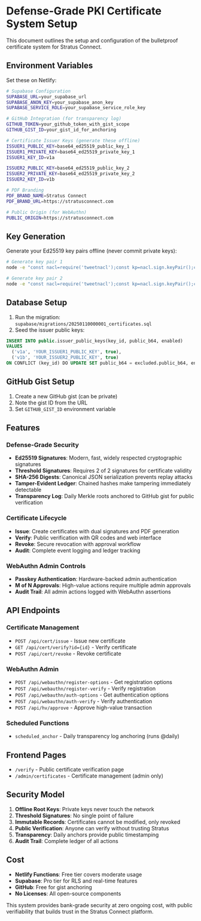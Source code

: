 # Defense-Grade PKI Certificate System Setup

This document outlines the setup and configuration of the bulletproof certificate system for Stratus Connect.

## Environment Variables

Set these on Netlify:

```bash
# Supabase Configuration
SUPABASE_URL=your_supabase_url
SUPABASE_ANON_KEY=your_supabase_anon_key
SUPABASE_SERVICE_ROLE=your_supabase_service_role_key

# GitHub Integration (for transparency log)
GITHUB_TOKEN=your_github_token_with_gist_scope
GITHUB_GIST_ID=your_gist_id_for_anchoring

# Certificate Issuer Keys (generate these offline)
ISSUER1_PUBLIC_KEY=base64_ed25519_public_key_1
ISSUER1_PRIVATE_KEY=base64_ed25519_private_key_1
ISSUER1_KEY_ID=v1a

ISSUER2_PUBLIC_KEY=base64_ed25519_public_key_2
ISSUER2_PRIVATE_KEY=base64_ed25519_private_key_2
ISSUER2_KEY_ID=v1b

# PDF Branding
PDF_BRAND_NAME=Stratus Connect
PDF_BRAND_URL=https://stratusconnect.com

# Public Origin (for WebAuthn)
PUBLIC_ORIGIN=https://stratusconnect.com
```

## Key Generation

Generate your Ed25519 key pairs offline (never commit private keys):

```bash
# Generate key pair 1
node -e "const nacl=require('tweetnacl');const kp=nacl.sign.keyPair();console.log('ISSUER1_PUBLIC_KEY:',Buffer.from(kp.publicKey).toString('base64'));console.log('ISSUER1_PRIVATE_KEY:',Buffer.from(kp.secretKey).toString('base64'))"

# Generate key pair 2
node -e "const nacl=require('tweetnacl');const kp=nacl.sign.keyPair();console.log('ISSUER2_PUBLIC_KEY:',Buffer.from(kp.publicKey).toString('base64'));console.log('ISSUER2_PRIVATE_KEY:',Buffer.from(kp.secretKey).toString('base64'))"
```

## Database Setup

1. Run the migration: `supabase/migrations/20250110000001_certificates.sql`
2. Seed the issuer public keys:

```sql
INSERT INTO public.issuer_public_keys(key_id, public_b64, enabled)
VALUES
  ('v1a', 'YOUR_ISSUER1_PUBLIC_KEY', true),
  ('v1b', 'YOUR_ISSUER2_PUBLIC_KEY', true)
ON CONFLICT (key_id) DO UPDATE SET public_b64 = excluded.public_b64, enabled = excluded.enabled;
```

## GitHub Gist Setup

1. Create a new GitHub gist (can be private)
2. Note the gist ID from the URL
3. Set `GITHUB_GIST_ID` environment variable

## Features

### Defense-Grade Security
- **Ed25519 Signatures**: Modern, fast, widely respected cryptographic signatures
- **Threshold Signatures**: Requires 2 of 2 signatures for certificate validity
- **SHA-256 Digests**: Canonical JSON serialization prevents replay attacks
- **Tamper-Evident Ledger**: Chained hashes make tampering immediately detectable
- **Transparency Log**: Daily Merkle roots anchored to GitHub gist for public verification

### Certificate Lifecycle
- **Issue**: Create certificates with dual signatures and PDF generation
- **Verify**: Public verification with QR codes and web interface
- **Revoke**: Secure revocation with approval workflow
- **Audit**: Complete event logging and ledger tracking

### WebAuthn Admin Controls
- **Passkey Authentication**: Hardware-backed admin authentication
- **M of N Approvals**: High-value actions require multiple admin approvals
- **Audit Trail**: All admin actions logged with WebAuthn assertions

## API Endpoints

### Certificate Management
- `POST /api/cert/issue` - Issue new certificate
- `GET /api/cert/verify?id={id}` - Verify certificate
- `POST /api/cert/revoke` - Revoke certificate

### WebAuthn Admin
- `POST /api/webauthn/register-options` - Get registration options
- `POST /api/webauthn/register-verify` - Verify registration
- `POST /api/webauthn/auth-options` - Get authentication options
- `POST /api/webauthn/auth-verify` - Verify authentication
- `POST /api/hv/approve` - Approve high-value transaction

### Scheduled Functions
- `scheduled_anchor` - Daily transparency log anchoring (runs @daily)

## Frontend Pages

- `/verify` - Public certificate verification page
- `/admin/certificates` - Certificate management (admin only)

## Security Model

1. **Offline Root Keys**: Private keys never touch the network
2. **Threshold Signatures**: No single point of failure
3. **Immutable Records**: Certificates cannot be modified, only revoked
4. **Public Verification**: Anyone can verify without trusting Stratus
5. **Transparency**: Daily anchors provide public timestamping
6. **Audit Trail**: Complete ledger of all actions

## Cost

- **Netlify Functions**: Free tier covers moderate usage
- **Supabase**: Pro tier for RLS and real-time features
- **GitHub**: Free for gist anchoring
- **No Licenses**: All open-source components

This system provides bank-grade security at zero ongoing cost, with public verifiability that builds trust in the Stratus Connect platform.
